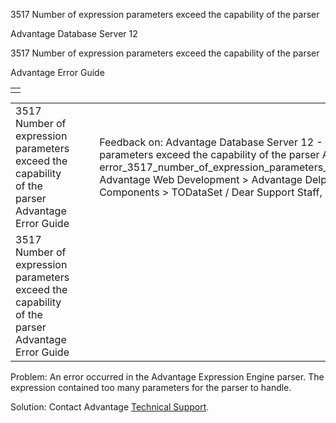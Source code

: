 3517 Number of expression parameters exceed the capability of the parser




Advantage Database Server 12  

3517 Number of expression parameters exceed the capability of the parser

Advantage Error Guide

|  |
| --- |
|  |

|  |  |  |  |  |
| --- | --- | --- | --- | --- |
| 3517 Number of expression parameters exceed the capability of the parser  Advantage Error Guide |  |  | Feedback on: Advantage Database Server 12 - 3517 Number of expression parameters exceed the capability of the parser Advantage Error Guide error\_3517\_number\_of\_expression\_parameters\_exceed\_the\_capability\_of\_the\_parser Advantage Web Development > Advantage Delphi OData Client > Delphi OData Components > TODataSet / Dear Support Staff, |  |
| 3517 Number of expression parameters exceed the capability of the parser  Advantage Error Guide |  |  |  |  |

Problem: An error occurred in the Advantage Expression Engine parser. The expression contained too many parameters for the parser to handle.

Solution: Contact Advantage [Technical Support](master_technical_support_u_s__and_canada.htm).